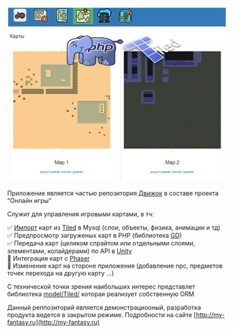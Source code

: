 ![Preview](theme/default/backend/img/preview.png)

Приложение является частью репозитория [Движок](https://github.com/webrobot1/engine) в составе проекта "Онлайн игры"

Служит для управления игровыми картами, в тч:

:white_check_mark:    [Импорт](model/Tiled/Xml) карт из [Tiled](https://www.mapeditor.org/) в Mysql (слои, объекты, физика, анимации и тд)    
:white_check_mark: 	  Предпросмотр загруженых карт в PHP (библиотека [GD](model/Tiled/GD))    
:white_check_mark: 	  Передача карт (целиком спрайтом или отдельными слоями, элементами, колайдерами) по API в [Unity](https://github.com/webrobot1/unity)   
:black_square_button: Интеграция карт с [Phaser](https://www.phaser.io/)    
:black_square_button: Изменение карт на стороне приложения (добавление npc, предметов точек перехода на другую карту ...) 


С технической точки зрения наибольших интерес представлет библиотека [model/Tiled/](model/Tiled/) которая реализует собственную ORM

Данный реппозиторий является демонстрациооный, разработка продукта ведется в закрытом режиме. Подробности на сайте [http://my-fantasy.ru](http://my-fantasy.ru)

